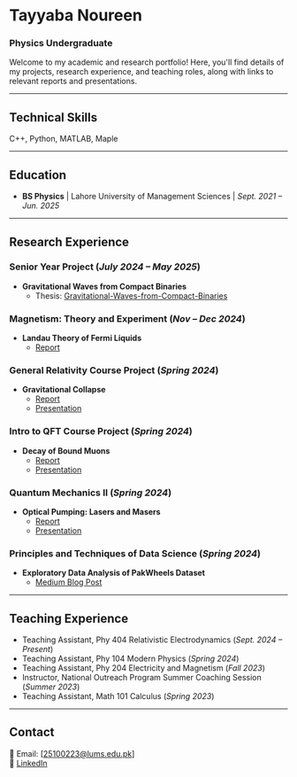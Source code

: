 # Tayyaba Noureen  
### Physics Undergraduate  

Welcome to my academic and research portfolio! Here, you'll find details of my projects, research experience, and teaching roles, along with links to relevant reports and presentations.

---

## Technical Skills  
C++, Python, MATLAB, Maple  
  
---

## Education  
- **BS Physics** | Lahore University of Management Sciences | _Sept. 2021 – Jun. 2025_

---

## Research Experience  

### Senior Year Project (_July 2024 – May 2025_)  
- **Gravitational Waves from Compact Binaries**  
  - Thesis: [Gravitational-Waves-from-Compact-Binaries](assets/Tayyaba-Noureen-Gravitational-Waves-from-Compact-Binaries-Foundations-and-Waveform-Construction-2025.pdf)

### Magnetism: Theory and Experiment (_Nov – Dec 2024_)  
- **Landau Theory of Fermi Liquids**  
  - [Report](assets/Magnetism_Project_Tayyaba_Noureen.pdf)

### General Relativity Course Project (_Spring 2024_)  
- **Gravitational Collapse**  
  - [Report](assets/Tayyaba_Noureen_Gravitational_Collapse.pdf)  
  - [Presentation](assets/Gravitational_Collapse_Presentation.pdf)  

### Intro to QFT Course Project (_Spring 2024_)  
- **Decay of Bound Muons**  
  - [Report](assets/Bound_Muon_Decay_25100223_and_25100114.pdf)  
  - [Presentation](assets/Bound_Muon_Decay_Presentation.pdf)  

### Quantum Mechanics II (_Spring 2024_)  
- **Optical Pumping: Lasers and Masers**  
  - [Report](assets/Optical_Pumping_Project_Report.pdf)  
  - [Presentation](assets/Optical_Pumping_Presentation.pdf)

### Principles and Techniques of Data Science (_Spring 2024_)  
- **Exploratory Data Analysis of PakWheels Dataset**  
  - [Medium Blog Post](https://medium.com/@25100223/a-data-driven-analysis-of-pakwheels-com-7e153890d514)

---

## Teaching Experience  
- Teaching Assistant, Phy 404 Relativistic Electrodynamics (_Sept. 2024 – Present_)  
- Teaching Assistant, Phy 104 Modern Physics (_Spring 2024_)  
- Teaching Assistant, Phy 204 Electricity and Magnetism (_Fall 2023_)  
- Instructor, National Outreach Program Summer Coaching Session (_Summer 2023_)  
- Teaching Assistant, Math 101 Calculus (_Spring 2023_)  

---

## Contact  
📧 Email: [25100223@lums.edu.pk]  
🔗 [LinkedIn](https://www.linkedin.com/in/tayyaba-noureen-846b21282/)
